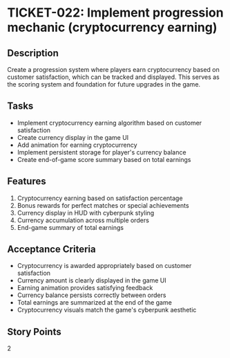 # TICKET-022: Implement progression mechanic (cryptocurrency earning)

## Description
Create a progression system where players earn cryptocurrency based on customer satisfaction, which can be tracked and displayed. This serves as the scoring system and foundation for future upgrades in the game.

## Tasks
- Implement cryptocurrency earning algorithm based on customer satisfaction
- Create currency display in the game UI
- Add animation for earning cryptocurrency
- Implement persistent storage for player's currency balance
- Create end-of-game score summary based on total earnings

## Features
1. Cryptocurrency earning based on satisfaction percentage
2. Bonus rewards for perfect matches or special achievements
3. Currency display in HUD with cyberpunk styling
4. Currency accumulation across multiple orders
5. End-game summary of total earnings

## Acceptance Criteria
- Cryptocurrency is awarded appropriately based on customer satisfaction
- Currency amount is clearly displayed in the game UI
- Earning animation provides satisfying feedback
- Currency balance persists correctly between orders
- Total earnings are summarized at the end of the game
- Cryptocurrency visuals match the game's cyberpunk aesthetic

## Story Points
2 